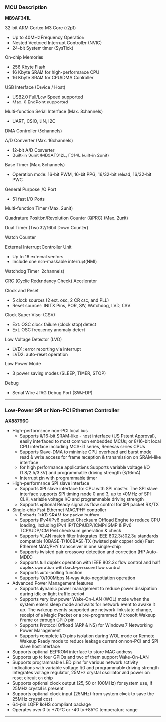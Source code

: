 ### <a name="MB9AF314L"></a>MCU Description ##
**MB9AF341L**  

32-bit ARM Cortex-M3 Core (r2p1)  
 - Up to 40MHz Frequency Operation  
 - Nested Vectored Interrupt Controller (NVIC)  
 - 24-bit System timer (SysTick)

On-chip Memories  
 - 256 Kbyte Flash  
 -  16 Kbyte SRAM for high-performance CPU  
 -  16 Kbyte SRAM for CPU/DMA Controller

USB Interface (Device / Host)  
 - USB2.0 Full/Low Speed supported  
 - Max. 6 EndPoint supported

Multi-function Serial Interface (Max. 8channels)  
 - UART, CSIO, LIN, I2C

DMA Controller (8channels)

A/D Converter (Max. 16channels)  
 - 12-bit A/D Converter  
 - Built-in 3unit  (MB9AF312L, F314L built-in 2unit)

Base Timer (Max. 8channels)  
 - Operation mode: 16-bit PWM, 16-bit PPG, 16/32-bit reload, 16/32-bit PWC

General Purpose I/O Port  
 - 51 fast I/O Ports

Multi-function Timer (Max. 2unit)

Quadrature Position/Revolution Counter (QPRC) (Max. 2unit)

Dual Timer (Two 32/16bit Down Counter)

Watch Counter

External Interrupt Controller Unit  
 - Up to 16 external vectors  
 - Include one non-maskable interrupt(NMI)

Watchdog Timer (2channels)

CRC (Cyclic Redundancy Check) Accelerator

Clock and Reset  
 - 5 clock sources (2 ext. osc, 2 CR osc, and PLL)  
 - Reset sources: INITX Pins, POR, SW, Watchdog, LVD, CSV

Clock Super Visor (CSV)  
 - Ext. OSC clock failure (clock stop) detect  
 - Ext. OSC frequency anomaly detect

Low Voltage Detector (LVD)  
 - LVD1: error reporting via interrupt  
 - LVD2: auto-reset operation

Low Power Mode  
 - 3 power saving modes (SLEEP, TIMER, STOP)

Debug  
 - Serial Wire JTAG Debug Port (SWJ-DP)

----------
### <a name="AX88796C"></a>Low-Power SPI or Non-PCI Ethernet Controller 
**AX88796C**  

- High-performance non-PCI local bus
	- Supports 8/16-bit SRAM-like - host interface (US Patent Approval), easily interfaced to most common embedded MCUs; or 8/16-bit local CPU interface including MCS-51 series, Renesas series CPUs  
	- Supports Slave-DMA to minimize CPU overhead and burst mode read & write access for frame reception & transmission on SRAM-like interface  
	- for high performance applications Supports variable voltage I/O (1.8/2.5/3.3V) and programmable driving strength (8/16mA)
	- Interrupt pin with programmable timer 
- High-performance SPI slave interface  
	- Supports SPI slave interface for CPU with SPI master. The SPI slave interface supports SPI timing mode 0 and 3, up to 40MHz of SPI CLK, variable voltage I/O and programmable driving strength
	- Supports optional Ready signal as flow control for SPI packet RX/TX
- Single-chip Fast Ethernet MAC/PHY controller
	- Embeds 14KB SRAM for packet buffers  
	- Supports IPv4/IPv6 packet Checksum Offload Engine to reduce CPU loading, including IPv4 IP/TCP/UDP/ICMP/IGMP & IPv6 TCP/UDP/ICM Pv6 checksum generation & check  
	- Supports VLAN match filter Integrates IEEE 802.3/802.3u standards compatible 10BASE-T/100BASE-TX (twisted pair copper ode) Fast Ethernet MAC/PHY transceiver in one single-chip
	- Supports twisted pair crossover detection and correction (HP Auto-MDIX)
	- Supports full duplex operation with IEEE 802.3x flow control and half duplex operation with back-pressure flow control
	- Supports auto-polling function
	- Supports 10/100Mbps N-way Auto-negotiation operation
- Advanced Power Management features
	- Supports dynamic power management to reduce power dissipation during idle or light traffic period
	- Supports very low power Wake-On-LAN (WOL) mode when the system enters sleep mode and waits for network event to awake it up. The wakeup events supported are network link state change, receipt of a Magic Packet or a pre-programmed Microsoft Wakeup Frame or through GPIO pin
	- Supports Protocol Offload (ARP & NS) for Windows 7 Networking Power Management
	- Supports complete I/O pins isolation during WOL mode or Remote Wakeup Ready mode to reduce leakage current on non-PCI and SPI slave host interface
- Supports optional EEPROM interface to store MAC address
- Supports up to four GPIOs and two of them support Wake-On-LAN
- Supports programmable LED pins for various network activity indications with variable voltage I/O and programmable driving strength Integrates voltage regulator, 25MHz crystal oscillator and power on reset circuit on chip
- Supports optional clock output (25, 50 or 100MHz) for system use, if 25MHz crystal is present
- Supports optional clock input (25MHz) from system
clock to save the 25MHz crystal cost 
- 64-pin LQFP RoHS compliant package 
- Operates over 0 to +70°C or -40 to +85°C temperature range  

----------
